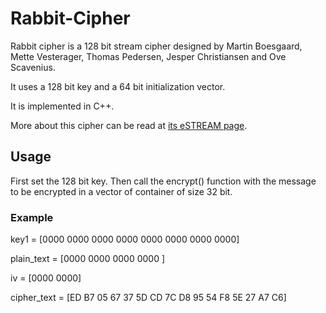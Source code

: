 # Rabbit-Cipher

Rabbit cipher is a 128 bit stream cipher designed by Martin Boesgaard, Mette Vesterager, Thomas Pedersen, Jesper Christiansen and Ove Scavenius.

It uses a 128 bit key and a 64 bit initialization vector.

It is implemented in C++.

More about this cipher can be read at [its eSTREAM page](http://www.ecrypt.eu.org/stream/e2-rabbit.html "Title").

## Usage

First set the 128 bit key.
Then call the encrypt() function with the message to be encrypted in a vector of container of size 32 bit.

### Example

key1 = [0000 0000 0000 0000 0000 0000 0000 0000]

plain_text = [0000 0000 0000 0000 ]

iv = [0000 0000]

cipher_text = [ED B7 05 67 37 5D CD 7C D8 95 54 F8 5E 27 A7 C6]
